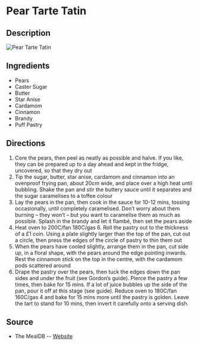# Pear Tarte Tatin

## Description
![Pear Tarte Tatin](https://www.themealdb.com/images/media/meals/rxvxrr1511797671.jpg "Pear Tarte Tatin")

## Ingredients
- Pears
- Caster Sugar
- Butter
- Star Anise
- Cardamom
- Cinnamon
- Brandy
- Puff Pastry

## Directions
1. Core the pears, then peel as neatly as possible and halve. If you like, they can be prepared up to a day ahead and kept in the fridge, uncovered, so that they dry out
2. Tip the sugar, butter, star anise, cardamom and cinnamon into an ovenproof frying pan, about 20cm wide, and place over a high heat until bubbling. Shake the pan and stir the buttery sauce until it separates and the sugar caramelises to a toffee colour
3. Lay the pears in the pan, then cook in the sauce for 10-12 mins, tossing occasionally, until completely caramelised. Don’t worry about them burning – they won’t – but you want to caramelise them as much as possible. Splash in the brandy and let it flambé, then set the pears aside
4. Heat oven to 200C/fan 180C/gas 6. Roll the pastry out to the thickness of a £1 coin. Using a plate slightly larger than the top of the pan, cut out a circle, then press the edges of the circle of pastry to thin them out
5. When the pears have cooled slightly, arrange them in the pan, cut side up, in a floral shape, with the pears around the edge pointing inwards. Rest the cinnamon stick on the top in the centre, with the cardamom pods scattered around
6. Drape the pastry over the pears, then tuck the edges down the pan sides and under the fruit (see Gordon’s guide). Pierce the pastry a few times, then bake for 15 mins. If a lot of juice bubbles up the side of the pan, pour it off at this stage (see guide). Reduce oven to 180C/fan 160C/gas 4 and bake for 15 mins more until the pastry is golden. Leave the tart to stand for 10 mins, then invert it carefully onto a serving dish.

## Source

- The MealDB -- [Website](https://themealdb.com/)
